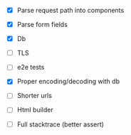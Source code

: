 - [x] Parse request path into components
- [x] Parse form fields
- [x] Db
- [ ] TLS
- [ ] e2e tests
- [x] Proper encoding/decoding with db
- [ ] Shorter urls
- [ ] Html builder
- [ ] Full stacktrace (better assert)

